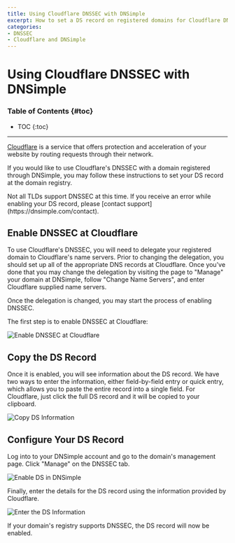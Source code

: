 ```yaml
---
title: Using Cloudflare DNSSEC with DNSimple
excerpt: How to set a DS record on registered domains for Cloudflare DNSSEC.
categories:
- DNSSEC
- Cloudflare and DNSimple
---
```


# Using Cloudflare DNSSEC with DNSimple

### Table of Contents {#toc}

* TOC
{:toc}

---

[Cloudflare](https://www.cloudflare.com/) is a service that offers protection and acceleration of your website by routing requests through their network.

If you would like to use Cloudflare's DNSSEC with a domain registered through DNSimple, you may follow these instructions to set your DS record at the domain registry.

<info>
Not all TLDs support DNSSEC at this time. If you receive an error while enabling your DS record, please [contact support](https://dnsimple.com/contact).
</info>

## Enable DNSSEC at Cloudflare

To use Cloudflare's DNSSEC, you will need to delegate your registered domain to Cloudflare's name servers. Prior to changing the delegation, you should set up all of the appropriate DNS records at Cloudflare. Once you've done that you may change the delegation by visiting the page to "Manage" your domain at DNSimple, follow "Change Name Servers", and enter Cloudflare supplied name servers.

Once the delegation is changed, you may start the process of enabling DNSSEC.

The first step is to enable DNSSEC at Cloudflare:

![Enable DNSSEC at Cloudflare](/files/cloudflare-dnssec-step1.png)

## Copy the DS Record

Once it is enabled, you will see information about the DS record. We have two ways to enter the information, either field-by-field entry or quick entry, which allows you to paste the entire record into a single field. For Cloudflare, just click the full DS record and it will be copied to your clipboard.

![Copy DS Information](/files/cloudflare-dnssec-step2.png)

## Configure Your DS Record

Log into to your DNSimple account and go to the domain's management page. Click "Manage" on the DNSSEC tab.

![Enable DS in DNSimple](/files/dnssec-tab.png)

Finally, enter the details for the DS record using the information provided by Cloudflare.

![Enter the DS Information](/files/dnssec-add-ds-ds-data.png)

If your domain's registry supports DNSSEC, the DS record will now be enabled.

